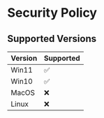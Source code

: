# Security Policy

## Supported Versions

| Version | Supported          |
| ------- | ------------------ |
| Win11   | :white_check_mark: |
| Win10   | :white_check_mark: |
| MacOS   | :x:                |
| Linux   | :x:                |

